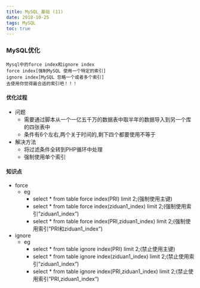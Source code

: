 ```yaml
---
title: MySQL_基础 (11)
date: 2018-10-25
tags: MySQL
toc: true
---
```


### MySQL优化
    Mysql中的force index和ignore index
    force index[强制MySQL 使用一个特定的索引]
    ignore index[MySQL 忽略一个或者多个索引]
    去使用你觉得最合适的索引吧！！！

<!-- more -->

#### 优化过程
- 问题
    * 需要通过脚本从一个一亿五千万的数据表中取半年的数据导入到另一个库的四张表中
    * 条件有6个左右,两个关于时间的,剩下四个都要使用不等于
- 解决方法
    * 将过滤条件全转到PHP循环中处理
    * 强制使用单个索引

#### 知识点
- force
    * eg
        * select * from table force index(PRI) limit 2;(强制使用主键)
        * select * from table force index(ziduan1_index) limit 2;(强制使用索引”ziduan1_index”)
        * select * from table force index(PRI,ziduan1_index) limit 2;(强制使用索引”PRI和ziduan1_index”)
- ignore
    * eg
        * select * from table ignore index(PRI) limit 2;(禁止使用主键)
        * select * from table ignore index(ziduan1_index) limit 2;(禁止使用索引”ziduan1_index”)
        * select * from table ignore index(PRI,ziduan1_index) limit 2;(禁止使用索引”PRI,ziduan1_index”)


